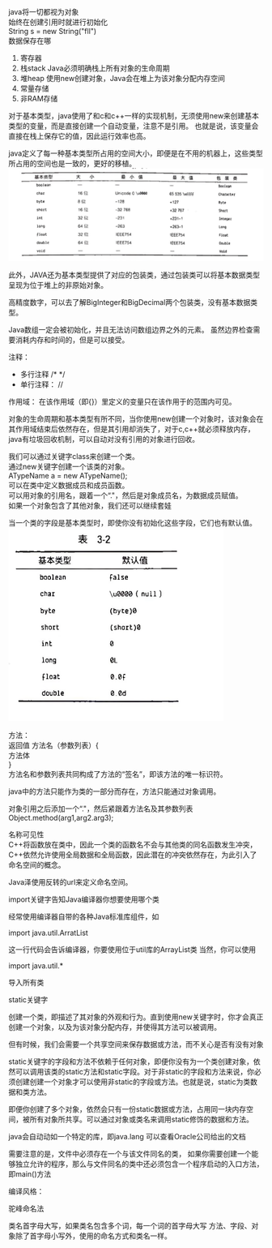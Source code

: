 java将一切都视为对象            \
始终在创建引用时就进行初始化            \
String s = new String("fll")            \
数据保存在哪
1. 寄存器
2. 栈stack  Java必须明确栈上所有对象的生命周期            
3. 堆heap   使用new创建对象，Java会在堆上为该对象分配内存空间            
4. 常量存储   
5. 非RAM存储

对于基本类型，java使用了和c和c++一样的实现机制，无须使用new来创建基本类型的变量，而是直接创建一个自动变量，注意不是引用。
也就是说，该变量会直接在栈上保存它的值，因此运行效率也高。

java定义了每一种基本类型所占用的空间大小，即便是在不用的机器上，这些类型所占用的空间也是一致的，更好的移植。
![alt text](./image/1.png)

此外，JAVA还为基本类型提供了对应的包装类，通过包装类可以将基本数据类型呈现为位于堆上的非原始对象。

高精度数字，可以去了解BigInteger和BigDecimal两个包装类，没有基本数据类型。

Java数组一定会被初始化，并且无法访问数组边界之外的元素。
虽然边界检查需要消耗内存和时间的，但是可以接受。

注释：
* 多行注释  /*     */   
* 单行注释： //

作用域：
    在该作用域（即{}）里定义的变量只在该作用于的范围内可见。

对象的生命周期和基本类型有所不同，当你使用new创建一个对象时，该对象会在其作用域结束后依然存在，但是其引用却消失了，对于c,c++就必须释放内存，java有垃圾回收机制，可以自动对没有引用的对象进行回收。

我们可以通过关键字class来创建一个类。            \
通过new关键字创建一个该类的对象。            \
ATypeName a = new ATypeName();            \
可以在类中定义数据成员和成员函数。            \
可以用对象的引用名，跟着一个“."，然后是对象成员名，为数据成员赋值。            \
如果一个对象包含了其他对象，我们还可以继续套娃

当一个类的字段是基本类型时，即使你没有初始化这些字段，它们也有默认值。
![默认值](./image/2.png)

方法：            \
返回值  方法名（参数列表）{             \
方法体            \
}            \
方法名和参数列表共同构成了方法的“签名”，即该方法的唯一标识符。

java中的方法只能作为类的一部分而存在，方法只能通过对象调用。

对象引用之后添加一个“."，然后紧跟着方法名及其参数列表
Object.method(arg1,arg2.arg3);

名称可见性            \
C++将函数放在类中，因此一个类的函数名不会与其他类的同名函数发生冲突，C++依然允许使用全局数据和全局函数，因此潜在的冲突依然存在，为此引入了命名空间的概念。

Java泽使用反转的url来定义命名空间。

import关键字告知Java编译器你想要使用哪个类

经常使用编译器自带的各种Java标准库组件，如

import java.util.ArratList

这一行代码会告诉编译器，你要使用位于util库的ArrayList类
当然，你可以使用

import java.util.*

导入所有类


static关键字

创建一个类，即描述了其对象的外观和行为。直到使用new关键字时，你才会真正创建一个对象，以及为该对象分配内存，并使得其方法可以被调用。

但有时候，我们会需要一个共享空间来保存数据或方法，而不关心是否有没有对象

static关键字的字段和方法不依赖于任何对象，即便你没有为一个类创建对象，依然可以调用该类的static方法和static字段。对于非static的字段和方法来说，你必须创建创建一个对象才可以使用非static的字段或方法。也就是说，static为类数据和类方法。

即便你创建了多个对象，依然会只有一份static数据或方法，占用同一块内存空间，被所有对象所共享。可以通过对象或类名来调用static修饰的数据和方法。

java会自动动如一个特定的库，即java.lang
可以查看Oracle公司给出的文档

需要注意的是，文件中必须存在一个与该文件同名的类，
如果你需要创建一个能够独立允许的程序，那么与文件同名的类中还必须包含一个程序启动的入口方法，即main()方法

编译风格：

驼峰命名法

类名首字母大写，如果类名包含多个词，每一个词的首字母大写
方法、字段、对象除了首字母小写外，使用的命名方式和类名一样。














